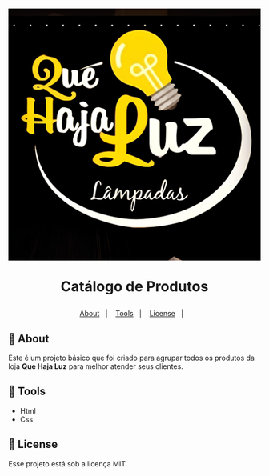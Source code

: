 <h1 align="center">
<img src="assets/quehajaluz.jpeg">
<p>Catálogo de Produtos </p>
</h1>


<p align="center">
  <a href="#-About">About</a>&nbsp;&nbsp;&nbsp;|&nbsp;&nbsp;&nbsp;
  <a href="#-Tools">Tools</a>&nbsp;&nbsp;&nbsp;|&nbsp;&nbsp;&nbsp;
  <a href="#-License">License</a>&nbsp;&nbsp;&nbsp;|&nbsp;&nbsp;&nbsp;
 
</p>

## 📙 About

Este é um projeto básico que foi criado para agrupar todos os produtos da loja **Que Haja Luz** para melhor atender seus clientes.

## 🔨 Tools

- Html
- Css

## 📜 License

Esse projeto está sob a licença MIT.

